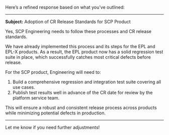 Here’s a refined response based on what you’ve outlined:

---

**Subject:** Adoption of CR Release Standards for SCP Product  

Yes, SCP Engineering needs to follow these processes and CR release standards.  

We have already implemented this process and its steps for the EPL and EPL-X products. As a result, the EPL product now has a solid regression test suite in place, which successfully catches most critical defects before release.  

For the SCP product, Engineering will need to:  
1. Build a comprehensive regression and integration test suite covering all use cases.  
2. Publish test results well in advance of the CR date for review by the platform service team.  

This will ensure a robust and consistent release process across products while minimizing potential defects in production.  

---

Let me know if you need further adjustments!
